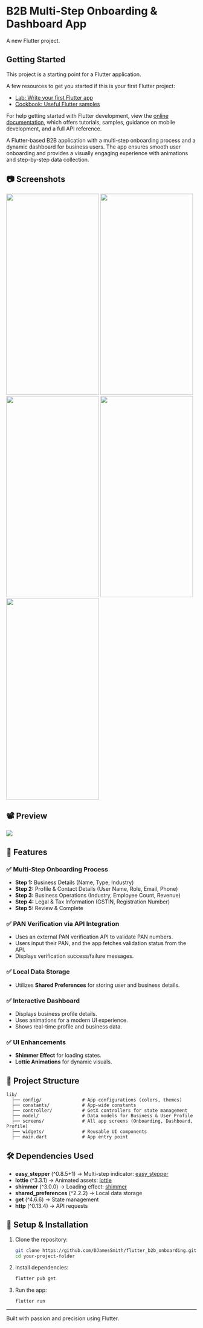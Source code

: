 # B2B Multi-Step Onboarding & Dashboard App

A new Flutter project.

## Getting Started

This project is a starting point for a Flutter application.

A few resources to get you started if this is your first Flutter project:

- [Lab: Write your first Flutter app](https://docs.flutter.dev/get-started/codelab)
- [Cookbook: Useful Flutter samples](https://docs.flutter.dev/cookbook)

For help getting started with Flutter development, view the
[online documentation](https://docs.flutter.dev/), which offers tutorials,
samples, guidance on mobile development, and a full API reference.

A Flutter-based B2B application with a multi-step onboarding process and a dynamic dashboard for
business users. The app ensures smooth user onboarding and provides a visually engaging experience
with animations and step-by-step data collection.

## 📷 Screenshots

<img src="https://github.com/user-attachments/assets/ba7c0e59-9726-4a31-9047-01f87dd18ef5" width="245" height="533" />
<img src="https://github.com/user-attachments/assets/7eed6fa1-f08f-4b27-87d0-1fd2d9ba9deb" width="245" height="533" />
<img src="https://github.com/user-attachments/assets/03b6c15f-dce8-479d-aa3b-4febf8f62496" width="245" height="533" />
<img src="https://github.com/user-attachments/assets/50b5d399-9c8b-4015-967d-b12b8bc945c4" width="245" height="533" />
<img src="https://github.com/user-attachments/assets/1f1ad0be-e42b-49fb-b952-2581b8ce535b" width="245" height="533" />

## 📽️ Preview

![](https://github.com/user-attachments/assets/ad92cfca-6405-41de-b0e6-7518531e6347)

## 📌 Features

### ✅ Multi-Step Onboarding Process

- **Step 1:** Business Details (Name, Type, Industry)
- **Step 2:** Profile & Contact Details (User Name, Role, Email, Phone)
- **Step 3:** Business Operations (Industry, Employee Count, Revenue)
- **Step 4:** Legal & Tax Information (GSTIN, Registration Number)
- **Step 5:** Review & Complete

### ✅ PAN Verification via API Integration

- Uses an external PAN verification API to validate PAN numbers.
- Users input their PAN, and the app fetches validation status from the API.
- Displays verification success/failure messages.

### ✅ Local Data Storage

- Utilizes **Shared Preferences** for storing user and business details.

### ✅ Interactive Dashboard

- Displays business profile details.
- Uses animations for a modern UI experience.
- Shows real-time profile and business data.

### ✅ UI Enhancements

- **Shimmer Effect** for loading states.
- **Lottie Animations** for dynamic visuals.

## 📂 Project Structure

```
lib/
  ├── config/               # App configurations (colors, themes)
  ├── constants/            # App-wide constants
  ├── controller/           # GetX controllers for state management
  ├── model/                # Data models for Business & User Profile
  ├── screens/              # All app screens (Onboarding, Dashboard, Profile)
  ├── widgets/              # Reusable UI components
  ├── main.dart             # App entry point
```

## 🛠 Dependencies Used

- **easy_stepper** (^0.8.5+1) → Multi-step
  indicator: [easy_stepper](https://pub.dev/packages/easy_stepper)
- **lottie** (^3.3.1) → Animated assets: [lottie](https://pub.dev/packages/lottie)
- **shimmer** (^3.0.0) → Loading effect: [shimmer](https://pub.dev/packages/shimmer)
- **shared_preferences** (^2.2.2) → Local data storage
- **get** (^4.6.6) → State management
- **http** (^0.13.4) → API requests

## 🚀 Setup & Installation

1. Clone the repository:
   ```sh
   git clone https://github.com/DJamesSmith/flutter_b2b_onboarding.git
   cd your-project-folder
   ```
2. Install dependencies:
   ```sh
   flutter pub get
   ```
3. Run the app:
   ```sh
   flutter run
   ```

---

Built with passion and precision using Flutter.